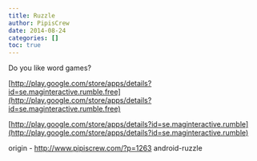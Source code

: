 ```yaml
---
title: Ruzzle
author: PipisCrew
date: 2014-08-24
categories: []
toc: true
---
```


Do you like word games?

[http://play.google.com/store/apps/details?id=se.maginteractive.rumble.free](http://play.google.com/store/apps/details?id=se.maginteractive.rumble.free)

[http://play.google.com/store/apps/details?id=se.maginteractive.rumble](http://play.google.com/store/apps/details?id=se.maginteractive.rumble)

origin - http://www.pipiscrew.com/?p=1263 android-ruzzle